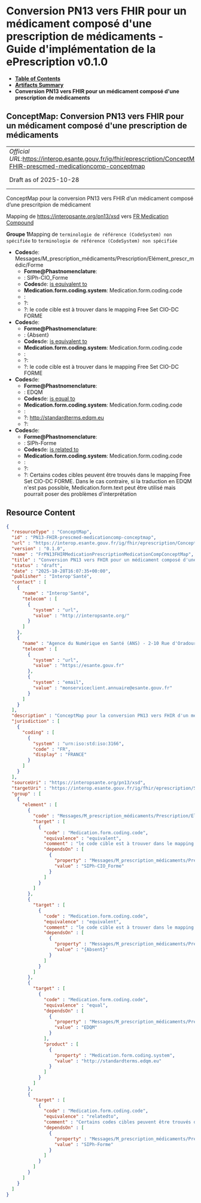 # Conversion PN13 vers FHIR pour un médicament composé d'une prescription de médicaments - Guide d'implémentation de la ePrescription v0.1.0

* [**Table of Contents**](toc.md)
* [**Artifacts Summary**](artifacts.md)
* **Conversion PN13 vers FHIR pour un médicament composé d'une prescription de médicaments**

## ConceptMap: Conversion PN13 vers FHIR pour un médicament composé d'une prescription de médicaments 

| | |
| :--- | :--- |
| *Official URL*:https://interop.esante.gouv.fr/ig/fhir/eprescription/ConceptMap/PN13-FHIR-prescmed-medicationcomp-conceptmap | *Version*:0.1.0 |
| Draft as of 2025-10-28 | *Computable Name*:FrPN13FHIRMedicationPrescriptionMedicationCompConceptMap |

 
ConceptMap pour la conversion PN13 vers FHIR d’un médicament composé d’une prescritpion de médicament 

Mapping de https://interopsante.org/pn13/xsd vers [FR Medication Compound](StructureDefinition-fr-medication-compound.md)

**Groupe 1**Mapping de `terminologie de référence (CodeSystem) non spécifiée` to `terminologie de référence (CodeSystem) non spécifiée`

* **Codes**de: Messages/M_prescription_médicaments/Prescription/Elément_prescr_médic/Forme
  * **Forme@Phastnomenclature**: 
  * : SIPh-CIO_Forme
  * **Codes**de: [is equivalent to](http://hl7.org/fhir/R5/codesystem-concept-map-relationship.html#equivalent)
  * **Medication.form.coding.system**: Medication.form.coding.code
  * : 
  * ?: 
  * ?: le code cible est à trouver dans le mapping Free Set CIO-DC FORME
* **Codes**de: 
  * **Forme@Phastnomenclature**: 
  * : {Absent}
  * **Codes**de: [is equivalent to](http://hl7.org/fhir/R5/codesystem-concept-map-relationship.html#equivalent)
  * **Medication.form.coding.system**: Medication.form.coding.code
  * : 
  * ?: 
  * ?: le code cible est à trouver dans le mapping Free Set CIO-DC FORME
* **Codes**de: 
  * **Forme@Phastnomenclature**: 
  * : EDQM
  * **Codes**de: [is equal to](http://hl7.org/fhir/R5/codesystem-concept-map-relationship.html#equal)
  * **Medication.form.coding.system**: Medication.form.coding.code
  * : 
  * ?: http://standardterms.edqm.eu
  * ?: 
* **Codes**de: 
  * **Forme@Phastnomenclature**: 
  * : SIPh-Forme
  * **Codes**de: [is related to](http://hl7.org/fhir/R5/codesystem-concept-map-relationship.html#relatedto)
  * **Medication.form.coding.system**: Medication.form.coding.code
  * : 
  * ?: 
  * ?: Certains codes cibles peuvent être trouvés dans le mapping Free Set CIO-DC FORME. Dans le cas contraire, si la traduction en EDQM n'est pas possible, Medication.form.text peut être utilisé mais pourrait poser des problèmes d'interprétation



## Resource Content

```json
{
  "resourceType" : "ConceptMap",
  "id" : "PN13-FHIR-prescmed-medicationcomp-conceptmap",
  "url" : "https://interop.esante.gouv.fr/ig/fhir/eprescription/ConceptMap/PN13-FHIR-prescmed-medicationcomp-conceptmap",
  "version" : "0.1.0",
  "name" : "FrPN13FHIRMedicationPrescriptionMedicationCompConceptMap",
  "title" : "Conversion PN13 vers FHIR pour un médicament composé d'une prescription de médicaments",
  "status" : "draft",
  "date" : "2025-10-28T16:07:35+00:00",
  "publisher" : "Interop'Santé",
  "contact" : [
    {
      "name" : "Interop'Santé",
      "telecom" : [
        {
          "system" : "url",
          "value" : "http://interopsante.org/"
        }
      ]
    },
    {
      "name" : "Agence du Numérique en Santé (ANS) - 2-10 Rue d'Oradour-sur-Glane, 75015 Paris",
      "telecom" : [
        {
          "system" : "url",
          "value" : "https://esante.gouv.fr"
        },
        {
          "system" : "email",
          "value" : "monserviceclient.annuaire@esante.gouv.fr"
        }
      ]
    }
  ],
  "description" : "ConceptMap pour la conversion PN13 vers FHIR d'un médicament composé d'une prescritpion de médicament",
  "jurisdiction" : [
    {
      "coding" : [
        {
          "system" : "urn:iso:std:iso:3166",
          "code" : "FR",
          "display" : "FRANCE"
        }
      ]
    }
  ],
  "sourceUri" : "https://interopsante.org/pn13/xsd",
  "targetUri" : "https://interop.esante.gouv.fr/ig/fhir/eprescription/StructureDefinition/fr-medication-compound",
  "group" : [
    {
      "element" : [
        {
          "code" : "Messages/M_prescription_médicaments/Prescription/Elément_prescr_médic/Forme",
          "target" : [
            {
              "code" : "Medication.form.coding.code",
              "equivalence" : "equivalent",
              "comment" : "le code cible est à trouver dans le mapping Free Set CIO-DC FORME",
              "dependsOn" : [
                {
                  "property" : "Messages/M_prescription_médicaments/Prescription/Elément_prescr_médic/Forme@Phast-nomenclature",
                  "value" : "SIPh-CIO_Forme"
                }
              ]
            }
          ]
        },
        {
          "target" : [
            {
              "code" : "Medication.form.coding.code",
              "equivalence" : "equivalent",
              "comment" : "le code cible est à trouver dans le mapping Free Set CIO-DC FORME",
              "dependsOn" : [
                {
                  "property" : "Messages/M_prescription_médicaments/Prescription/Elément_prescr_médic/Forme@Phast-nomenclature",
                  "value" : "{Absent}"
                }
              ]
            }
          ]
        },
        {
          "target" : [
            {
              "code" : "Medication.form.coding.code",
              "equivalence" : "equal",
              "dependsOn" : [
                {
                  "property" : "Messages/M_prescription_médicaments/Prescription/Elément_prescr_médic/Forme@Phast-nomenclature",
                  "value" : "EDQM"
                }
              ],
              "product" : [
                {
                  "property" : "Medication.form.coding.system",
                  "value" : "http://standardterms.edqm.eu"
                }
              ]
            }
          ]
        },
        {
          "target" : [
            {
              "code" : "Medication.form.coding.code",
              "equivalence" : "relatedto",
              "comment" : "Certains codes cibles peuvent être trouvés dans le mapping Free Set CIO-DC FORME. Dans le cas contraire, si la traduction en EDQM n'est pas possible, Medication.form.text peut être utilisé mais pourrait poser des problèmes d'interprétation",
              "dependsOn" : [
                {
                  "property" : "Messages/M_prescription_médicaments/Prescription/Elément_prescr_médic/Forme@Phast-nomenclature",
                  "value" : "SIPh-Forme"
                }
              ]
            }
          ]
        }
      ]
    }
  ]
}

```
